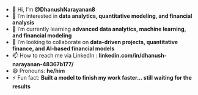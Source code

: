 - 👋 Hi, I’m **@DhanushNarayanan8**
- 👀 I’m interested in **data analytics, quantitative modeling, and financial analysis**
- 🌱 I’m currently learning **advanced data analytics, machine learning, and financial modeling**
- 💞️ I’m looking to collaborate on **data-driven projects, quantitative finance, and AI-based financial models**
- 📫 How to reach me via LinkedIn : **linkedin.com/in/dhanush-narayanan-48367b177/**
- 😄 Pronouns: **he/him**
- ⚡ Fun fact: **Built a model to finish my work faster… still waiting for the results**

  
<!---
DhanushNarayanan8/DhanushNarayanan8 is a ✨ special ✨ repository because its `README.md` (this file) appears on your GitHub profile.
You can click the Preview link to take a look at your changes.
--->

